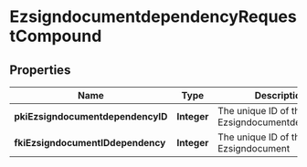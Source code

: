 

# EzsigndocumentdependencyRequestCompound

## Properties

Name | Type | Description | Notes
------------ | ------------- | ------------- | -------------
**pkiEzsigndocumentdependencyID** | **Integer** | The unique ID of the Ezsigndocumentdependency |  [optional]
**fkiEzsigndocumentIDdependency** | **Integer** | The unique ID of the Ezsigndocument | 





